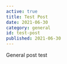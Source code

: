 ```yaml
---
active: true
title: Test Post
date: 2021-06-30
category: general
id: test-post
published: 2021-06-30
---
```

General post test